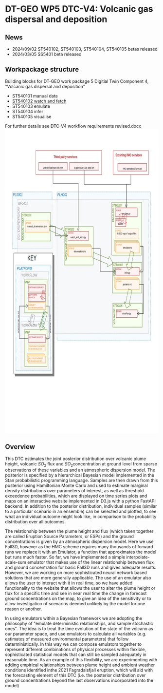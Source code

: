 # DT-GEO WP5 DTC-V4: Volcanic gas dispersal and deposition
## News
 - 2024/09/02 ST540102, ST540103, ST540104, ST540105 betas released
 - 2024/03/05 SS5401 beta released

## Workpackage structure
Building blocks for DT-GEO work package 5 Digitial Twin Component 4, "Volcanic gas dispersal and deposition"
- ST540101 manual data
- [ST540102 watch and fetch](https://github.com/profskipulag/ST540102)
- ST540103 emulate
- ST540104 infer
- ST540105 visualise
  
For further details see DTC-V4 workflow requirements revised.docx
<a href="url"><img src="https://raw.githubusercontent.com/profskipulag/.github/main/diagram_full.jpg" height="1000" ></a>

## Overview
This DTC estimates the joint posterior distribution over volcanic plume height, volcanic $SO_2$ flux and $SO_2$​ concentration at ground level from sparse observations of these variables and an atmospheric dispersion model. The posterior is specified by a hierarchical Bayesian model implemented in the Stan probabilistic programming language. Samples are then drawn from this posterior using Hamiltonian Monte Carlo and used to estimate marginal density distributions over parameters of interest, as well as threshold exceedence probabilities, which are displayed on time series plots and maps on an interactive website implemented in D3.js with a python FastAPI backend. In addition to the posterior distribution, individual samples (similar to a particular scenario in an ensemble) can be selected and plotted, to see what an individual outcome might look like, in comparison to the probability distribution over all outcomes.


The relationship between the plume height and flux (which taken together are called Eruption Source Parameters, or ESPs) and the ground concentrations is given by an atmospheric dispersion model. Here we use Fall3D, however as the HMC scheme requires many thousands of forward runs we replace it with an Emulator, a function that approximates the model but runs much faster. So far, we have implemented a simple interpolate-scale-sum emulator that makes use of the linear relationship between flux and ground concentration for basic Fall3D runs and gives adequate results. However, we are working on more sophisticated neural network based solutions that are more generally applicable. The use of an emulator also allows the user to interact with it in real time, so we have added functionality to the website that allows the user to alter the plume height or flux for a specific time and see in near real time the change in forecast ground concentrations on the map, to give an idea of the sensitivity or to allow investigation of scenarios deemed unlikely by the model for one reason or another.

In using emulators within a Bayesian framework we are adopting the philosophy of "emulate deterministic relationships, and sample stochastic ones". The idea is to treat the time evolution of the state of the volcano as our parameter space, and use emulators to calculate all variables (e.g. estimates of measured environmental parameters) that follow deterministically. In this way we can compose emulators together to represent different combinations of physical processes within flexible, sophisticated statistical models that can still be sampled adequately in reasonable time. As an example of this flexibility, we are experimenting with adding empirical relationships between plume height and ambient weather conditions identified inthe 2021 Fagradalsfjall eruption, which will aid with the forecasting element of this DTC (i.e. the posterior distribution over ground concentrations beyond the last observations incorporated into the model)

<!--
#![Alt text](diagram_full.jpg?raw=true "Optional Title")




**Here are some ideas to get you started:**

🙋‍♀️ A short introduction - what is your organization all about?
🌈 Contribution guidelines - how can the community get involved?
👩‍💻 Useful resources - where can the community find your docs? Is there anything else the community should know?
🍿 Fun facts - what does your team eat for breakfast?
🧙 Remember, you can do mighty things with the power of [Markdown](https://docs.github.com/github/writing-on-github/getting-started-with-writing-and-formatting-on-github/basic-writing-and-formatting-syntax)
-->
